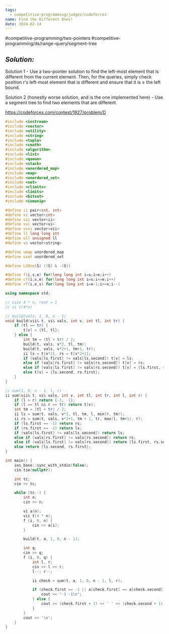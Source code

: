 ```yaml
---
tags:
  - competitive-programming/judges/codeforces
name: Find the Different Ones!
date: 2024-02-14
---
```

#competitive-programming/two-pointers #competitive-programming/ds/range-query/segment-tree 
## _Solution:_
Solution 1 - Use a two-pointer solution to find the left-most element that is different from the current element. Then, for the queries, simply check position $r$'s left-most element that is different and ensure that it is $\ge$ the left bound.

Solution 2 (honestly worse solution, and is the one implemented here) - Use a segment tree to find two elements that are different.

https://codeforces.com/contest/1927/problem/D
```cpp
#include <iostream>
#include <vector>
#include <utility>
#include <string>
#include <tuple>
#include <cmath>
#include <algorithm>
#include <list>
#include <queue>
#include <stack>
#include <unordered_map>
#include <map>
#include <unordered_set>
#include <set>
#include <climits>
#include <limits>
#include <bitset>
#include <iomanip>

#define ii pair<int, int>
#define vi vector<int>
#define vii vector<ii>
#define vvi vector<vi>
#define vvii vector<vii>
#define ll long long int
#define ull unsigned ll
#define vs vector<string>

#define umap unordered_map
#define uset unordered_set

#define LSOne(S) ((S) & -(S))

#define f(i,s,e) for(long long int i=s;i<e;i++)
#define cf(i,s,e) for(long long int i=s;i<=e;i++)
#define rf(i,e,s) for(long long int i=e-1;i>=s;i--)

using namespace std;

// size 4 * n, root = 1
// vi t(4*n)

// build(vals, 1, 0, n - 1)
void build(vii& t, vi& vals, int v, int tl, int tr) {
    if (tl == tr) {
        t[v] = {tl, tl};
    } else {
        int tm = (tl + tr) / 2;
        build(t, vals, v*2, tl, tm);
        build(t, vals, v*2+1, tm+1, tr);
        ii ls = t[v*2], rs = t[v*2+1];
        if (vals[ls.first] != vals[ls.second]) t[v] = ls;
        else if (vals[rs.first] != vals[rs.second]) t[v] = rs;
        else if (vals[ls.first] != vals[rs.second]) t[v] = {ls.first, rs.second};
        else t[v] = {ls.second, rs.first};
    }
}

// sum(1, 0, n - 1, l, r)
ii sum(vii& t, vi& vals, int v, int tl, int tr, int l, int r) {
    if (l > r) return {-1, -1};
    if (l == tl && r == tr) return t[v];
    int tm = (tl + tr) / 2;
    ii ls = sum(t, vals, v*2, tl, tm, l, min(r, tm));
    ii rs = sum(t, vals, v*2+1, tm + 1, tr, max(l, tm+1), r);
    if (ls.first == -1) return rs;
    if (rs.first == -1) return ls;
    if (vals[ls.first] != vals[ls.second]) return ls;
    else if (vals[rs.first] != vals[rs.second]) return rs;
    else if (vals[ls.first] != vals[rs.second]) return {ls.first, rs.second};
    else return {ls.second, rs.first};
}

int main() {
    ios_base::sync_with_stdio(false);
    cin.tie(nullptr);

    int tc;
    cin >> tc;

    while (tc--) {
        int n;
        cin >> n;

        vi a(n);
        vii t(4 * n);
        f (i, 0, n) {
            cin >> a[i];
        }

        build(t, a, 1, 0, n - 1);

        int q;
        cin >> q;
        f (i, 0, q) {
            int l, r;
            cin >> l >> r;
            l--; r--;

            ii check = sum(t, a, 1, 0, n - 1, l, r);

            if (check.first == -1 || a[check.first] == a[check.second]) {
                cout << "-1 -1\n";
            } else {
                cout << (check.first + 1) << ' ' << (check.second + 1) << '\n';
            }
        }
        cout << '\n';
    }
}
```
